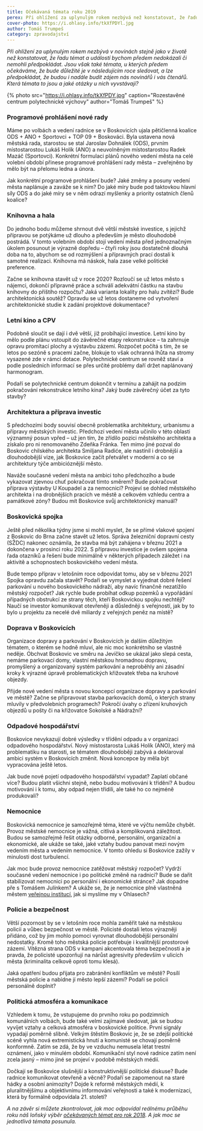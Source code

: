 ```yaml
---
title: Očekávaná témata roku 2019
perex: Při ohlížení za uplynulým rokem nezbývá než konstatovat, že řadu témat a událostí bychom předem nedokázali či nemohli předpokládat. Jsou však také témata, u kterých předem očekáváme, že bude důležité je v následujícím roce sledovat.
cover-photo: https://i.ohlasy.info/tkXfPDYl.jpg
author: Tomáš Trumpeš
category: zpravodajství
---
```


*Při ohlížení za uplynulým rokem nezbývá v novinách stejně jako v životě než konstatovat, že řadu témat a událostí bychom předem nedokázali či nemohli předpokládat. Jsou však také témata, u kterých předem očekáváme, že bude důležité je v následujícím roce sledovat, a lze předpokládat, že budou i nadále budit zájem nás novinářů i vás čtenářů. Která témata to jsou a jaké otázky u nich vyvstávají?*

{% photo src="https://i.ohlasy.info/tkXfPDY.jpg" caption="Rozestavěné centrum polytechnické výchovy" author="Tomáš Trumpeš" %}

### Programové prohlášení nové rady

Máme po volbách a vedení radnice se v Boskovicích ujala pětičlenná koalice ODS + ANO + Sportovci + TOP 09 + Boskováci. Byla ustavena nová městská rada, starostou se stal Jaroslav Dohnálek (ODS), prvním místostarostou Lukáš Holík (ANO) a neuvolněným místostarostou Radek Mazáč (Sportovci). Konkrétní formulaci plánů nového vedení města na celé volební období přinese programové prohlášení rady města – zveřejněno by mělo být na přelomu ledna a února.

Jak konkrétní programové prohlášení bude? Jaké změny a posuny vedení města naplánuje a zaváže se k nim? Do jaké míry bude pod taktovkou hlavní síly ODS a do jaké míry se v něm odrazí myšlenky a priority ostatních členů koalice?

### Knihovna a hala

Do jednoho bodu můžeme shrnout dvě větší městské investice, s jejichž přípravou se potýkáme už dlouho a především je město dlouhodobě postrádá. V tomto volebním období stojí vedení města před jednoznačným úkolem posunout je výrazně dopředu – čtyři roky jsou dostatečně dlouhá doba na to, abychom se od rozmýšlení a přípravných prací dostali k samotné realizaci. Knihovna má náskok, hala zase velké politické preference.

Začne se knihovna stavět už v roce 2020? Rozloučí se už letos město s nájemci, dokončí přípravné práce a schválí adekvátní částku na stavbu knihovny do příštího rozpočtu? Jaká varianta lokality pro halu zvítězí? Bude architektonická soutěž? Opravdu se už letos dostaneme od vytvoření architektonické studie k zadání projektové dokumentace?

### Letní kino a CPV

Podobně sloučit se dají i dvě větší, již probíhající investice. Letní kino by mělo podle plánu vstoupit do závěrečné etapy rekonstrukce – ta zahrnuje opravu promítací plochy a výstavbu zázemí. Rozpočet počítá s tím, že se letos po sezóně s pracemi začne, blokuje to však ochranná lhůta na stromy vysazené zde v rámci dotace. Polytechnické centrum se rovněž staví a podle posledních informací se přes určité problémy daří držet naplánovaný harmonogram.

Podaří se polytechnické centrum dokončit v termínu a zahájit na podzim pokračování rekonstrukce letního kina? Jaký bude závěrečný účet za tyto stavby?

### Architektura a příprava investic

S předchozími body souvisí obecně problematika architektury, urbanismu a přípravy městských investic. Předchozí vedení města učinilo v této oblasti významný posun vpřed – už jen tím, že zřídilo pozici městského architekta a získalo pro ni renomovaného Zdeňka Fránka. Ten mimo jiné pozval do Boskovic chilského architekta Smiljana Radiće, ale nastínil i drobnější a dlouhodobější vize, jak Boskovice začít přetvářet v moderní a co se architektury týče ambicióznější město.

Naváže současné vedení města na ambici toho předchozího a bude vykazovat zjevnou chuť pokračovat tímto směrem? Bude pokračovat příprava výstavby U Koupadel a za nemocnicí? Projeví se dohled městského architekta i na drobnějších pracích ve městě a celkovém vzhledu centra a památkové zóny? Budou mít Boskovice svůj architektonický manuál?

### Boskovická spojka

Ještě před několika týdny jsme si mohli myslet, že se přímé vlakové spojení z Boskovic do Brna začne stavět už letos. Správa železniční dopravní cesty (SŽDC) nakonec oznámila, že stavba má být zahájena v březnu 2021 a dokončena v prosinci roku 2022. S přípravou investice je ovšem spojena řada otazníků a řešení bude minimálně v některých případech záležet i na aktivitě a schopnostech boskovického vedení města.

Bude tempo příprav v letošním roce odpovídat tomu, aby se v březnu 2021 Spojka opravdu začala stavět? Podaří se vymyslet a vyjednat dobré řešení parkování u nového boskovického nádraží, aby navíc finančně nezatížilo městský rozpočet? Jak rychle bude probíhat odkup pozemků a vypořádání případných obstrukcí ze strany těch, kteří Boskovickou spojku nechtějí? Naučí se investor komunikovat otevřeněji a důsledněji s veřejností, jak by to bylo u projektu za necelé dvě miliardy z veřejných peněz na místě?

### Doprava v Boskovicích

Organizace dopravy a parkování v Boskovicích je dalším důležitým tématem, o kterém se hodně mluví, ale nic moc konkrétního se vlastně neděje. Obchvat Boskovic ve směru na Jevíčko se ukázal jako slepá cesta, nemáme parkovací domy, vlastní městskou hromadnou dopravu, promyšlený a organizovaný systém parkování a neproběhly ani zásadní kroky k výrazné úpravě problematických křižovatek třeba na kruhové objezdy.

Přijde nové vedení města s novou koncepcí organizace dopravy a parkování ve městě? Začne se připravovat stavba parkovacích domů, o kterých strany mluvily v předvolebních programech? Pokročí úvahy o zřízení kruhových objezdů u pošty či na křižovatce Sokolské a Nádražní?

### Odpadové hospodářství

Boskovice nevykazují dobré výsledky v třídění odpadu a v organizaci odpadového hospodářství. Nový místostarosta Lukáš Holík (ANO), který má problematiku na starosti, se tématem dlouhodoběji zabývá a deklaroval ambici systém v Boskovicích změnit. Nová koncepce by měla být vypracována ještě letos.

Jak bude nové pojetí odpadového hospodářství vypadat? Zaplatí občané více? Budou platit všichni stejně, nebo budou motivováni k třídění? A budou motivováni i k tomu, aby odpad nejen třídili, ale také ho co nejméně produkovali?

### Nemocnice

Boskovická nemocnice je samozřejmě téma, které ve výčtu nemůže chybět. Provoz městské nemocnice je vážná, citlivá a komplikovaná záležitost. Budou se samozřejmě řešit otázky odborné, personální, organizační a ekonomické, ale ukáže se také, jaké vztahy budou panovat mezi novým vedením města a vedením nemocnice. V tomto ohledu si Boskovice zažily v minulosti dost turbulencí.

Jak moc bude provoz nemocnice zatěžovat městský rozpočet? Vydrží současné vedení nemocnice i po politické změně na radnici? Bude se dařit stabilizovat nemocnici po personální i ekonomické stránce? Jak dopadne pře s Tomášem Julínkem? A ukáže se, že je nemocnice plně vlastněná městem [veřejnou institucí](http://www.ohlasy.info/clanky/2017/08/nemocnice-soud.html), jak si myslíme my v Ohlasech?

### Policie a bezpečnost

Větší pozornost by se v letošním roce mohla zaměřit také na městskou policii a vůbec bezpečnost ve městě. Policisté dostali letos výrazněji přidáno, což by jim mohlo pomoci vyrovnat dlouhodobější personální nedostatky. Kromě toho městská policie potřebuje i kvalitnější prostorové zázemí. Vítězná strana ODS v kampani akcentovala téma bezpečnosti a je pravda, že policisté upozorňují na nárůst agresivity především v ulicích města (kriminalita celkově oproti tomu klesá).

Jaká opatření budou přijata pro zabránění konfliktům ve městě? Posílí městská policie a nabídne jí město lepší zázemí? Podaří se policii personálně doplnit?

### Politická atmosféra a komunikace

Vzhledem k tomu, že vstupujeme do prvního roku po podzimních komunálních volbách, bude také velmi zajímavé sledovat, jak se budou vyvíjet vztahy a celková atmosféra v boskovické politice. První signály vypadají poměrně slibně. Velkým štěstím Boskovic je, že se zdejší politické scéně vyhla nová extremistická hnutí a komunisté se chovají poměrně konformně. Zatím se zdá, že by ve vzduchu nemusela létat trestní oznámení, jako v minulém období. Komunikační styl nové radnice zatím není zcela jasný – mimo jiné se projeví v podobě městských médií.

Dočkají se Boskovice slušnější a konstruktivnější politické diskuse? Bude radnice komunikovat otevřeně a věcně? Podaří se zapomenout na staré hádky a osobní animozity? Dojde k reformě městských médií, k pluralitnějšímu a objektivnímu informování veřejnosti a také k modernizaci, která by formálně odpovídala 21. století?

*A na závěr si můžete zkontrolovat, jak moc odpovídal reálnému průběhu roku náš loňský výběr [očekávaných témat pro rok 2018](http://www.ohlasy.info/clanky/2018/01/letosni-temata.html). A jak moc se jednotlivá témata posunula.*
